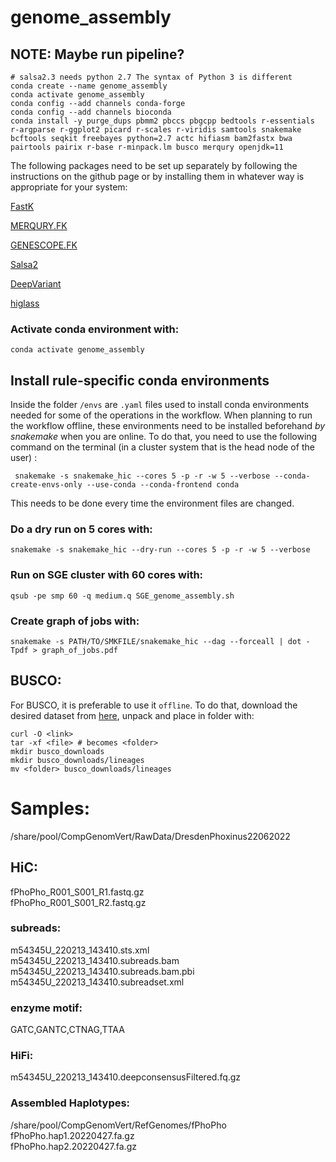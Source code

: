 # genome_assembly

## NOTE: Maybe run pipeline?

```
# salsa2.3 needs python 2.7 The syntax of Python 3 is different
conda create --name genome_assembly
conda activate genome_assembly
conda config --add channels conda-forge
conda config --add channels bioconda  
conda install -y purge_dups pbmm2 pbccs pbgcpp bedtools r-essentials r-argparse r-ggplot2 picard r-scales r-viridis samtools snakemake bcftools seqkit freebayes python=2.7 actc hifiasm bam2fastx bwa pairtools pairix r-base r-minpack.lm busco merqury openjdk=11
```

The following packages need to be set up separately by following the instructions on the github page or by installing them in whatever way is appropriate for your system:

[FastK](https://github.com/thegenemyers/FASTK) 

[MERQURY.FK](https://github.com/thegenemyers/MERQURY.FK) 

[GENESCOPE.FK](https://github.com/thegenemyers/GENESCOPE.FK) 

[Salsa2](https://github.com/VGP/vgp-assembly/tree/master/pipeline/salsa)

[DeepVariant](https://github.com/google/deepvariant)  

[higlass](https://github.com/higlass/higlass)  

### Activate conda environment with:
``` 
conda activate genome_assembly
```



## Install rule-specific conda environments
Inside the folder `/envs` are `.yaml` files used to install conda environments needed for some of the operations in the workflow. When planning to run the workflow offline, these environments need to be installed beforehand _by snakemake_ when you are online. To do that, you need to use the following command on the terminal (in a cluster system that is the head node of the user) :

```
 snakemake -s snakemake_hic --cores 5 -p -r -w 5 --verbose --conda-create-envs-only --use-conda --conda-frontend conda
```
This needs to be done every time the environment files are changed.

### Do a dry run on 5 cores with:
```
snakemake -s snakemake_hic --dry-run --cores 5 -p -r -w 5 --verbose
```


### Run on SGE cluster with 60 cores with:
```
qsub -pe smp 60 -q medium.q SGE_genome_assembly.sh
```

### Create graph of jobs with:
```
snakemake -s PATH/TO/SMKFILE/snakemake_hic --dag --forceall | dot -Tpdf > graph_of_jobs.pdf
```
## BUSCO:

For BUSCO, it is preferable to use it `offline`. To do that, download the desired dataset from [here](https://busco-data.ezlab.org/v5/data/lineages/), unpack and place in folder with:
```
curl -O <link>
tar -xf <file> # becomes <folder>
mkdir busco_downloads
mkdir busco_downloads/lineages
mv <folder> busco_downloads/lineages
```


# Samples:
/share/pool/CompGenomVert/RawData/DresdenPhoxinus22062022

## HiC:
fPhoPho_R001_S001_R1.fastq.gz  
fPhoPho_R001_S001_R2.fastq.gz  

### subreads:  
m54345U_220213_143410.sts.xml  
m54345U_220213_143410.subreads.bam  
m54345U_220213_143410.subreads.bam.pbi  
m54345U_220213_143410.subreadset.xml  

### enzyme motif:  
GATC,GANTC,CTNAG,TTAA  

### HiFi:  
m54345U_220213_143410.deepconsensusFiltered.fq.gz  

### Assembled Haplotypes:  
/share/pool/CompGenomVert/RefGenomes/fPhoPho  
fPhoPho.hap1.20220427.fa.gz  
fPhoPho.hap2.20220427.fa.gz  

